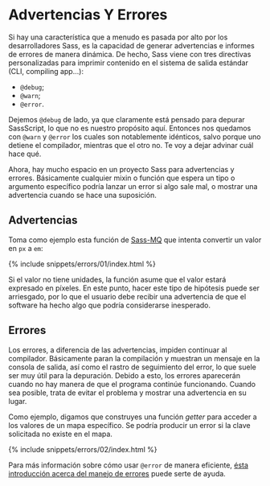 
# Advertencias Y Errores

Si hay una característica que a menudo es pasada por alto por los desarrolladores Sass, es la capacidad de generar advertencias e informes de errores de manera dinámica. De hecho, Sass viene con tres directivas personalizadas para imprimir contenido en el sistema de salida estándar (CLI, compiling app…):

* `@debug`;
* `@warn`;
* `@error`.

Dejemos `@debug` de lado, ya que claramente está pensado para depurar SassScript, lo que no es nuestro propósito aquí. Entonces nos quedamos con `@warn` y `@error` los cuales son notablemente idénticos, salvo porque uno detiene el compilador, mientras que el otro no. Te voy a dejar advinar cuál hace qué.

Ahora, hay mucho espacio en un proyecto Sass para advertencias y errores. Básicamente cualquier mixin o función que espera un tipo o argumento específico podría lanzar un error si algo sale mal, o mostrar una advertencia cuando se hace una suposición.

## Advertencias

Toma como ejemplo esta función de [Sass-MQ](https://github.com/sass-mq/sass-mq) que intenta convertir un valor en `px` a `em`:

{% include snippets/errors/01/index.html %}

Si el valor no tiene unidades, la función asume que el valor estará expresado en píxeles. En este punto, hacer este tipo de hipótesis puede ser arriesgado, por lo que el usuario debe recibir una advertencia de que el software ha hecho algo que podría considerarse inesperado.

## Errores

Los errores, a diferencia de las advertencias, impiden continuar al compilador. Básicamente paran la compilación y muestran un mensaje en la consola de salida, así como el rastro de seguimiento del error, lo que suele ser muy útil para la depuración. Debido a esto, los errores aparecerán cuando no hay manera de que el programa continúe funcionando. Cuando sea posible, trata de evitar el problema y mostrar una advertencia en su lugar.

Como ejemplo, digamos que construyes una función *getter* para acceder a los valores de un mapa específico. Se podría producir un error si la clave solicitada no existe en el mapa.

{% include snippets/errors/02/index.html %}

Para más información sobre cómo usar `@error` de manera eficiente, [ésta introducción acerca del manejo de errores](http://webdesign.tutsplus.com/tutorials/an-introduction-to-error-handling-in-sass--cms-19996) puede serte de ayuda.

